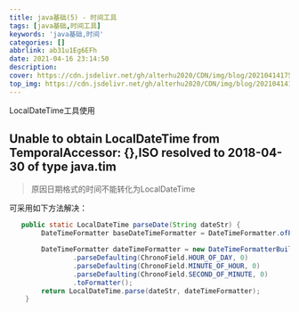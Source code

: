 ```yaml
---
title: java基础(5) - 时间工具
tags: [java基础,时间工具]
keywords: 'java基础,时间'
categories: []
abbrlink: ab31u1Eg6EFh
date: 2021-04-16 23:14:50
description:
cover: https://cdn.jsdelivr.net/gh/alterhu2020/CDN/img/blog/20210414175757.jpeg
top_img: https://cdn.jsdelivr.net/gh/alterhu2020/CDN/img/blog/20210414175757.jpeg
---
```




LocalDateTime工具使用

## Unable to obtain LocalDateTime from TemporalAccessor: {},ISO resolved to 2018-04-30 of type java.tim

> 原因日期格式的时间不能转化为LocalDateTime

可采用如下方法解决：

```java
   public static LocalDateTime parseDate(String dateStr) {
        DateTimeFormatter baseDateTimeFormatter = DateTimeFormatter.ofPattern("yyyy-MM-dd");

        DateTimeFormatter dateTimeFormatter = new DateTimeFormatterBuilder().append(baseDateTimeFormatter)
                .parseDefaulting(ChronoField.HOUR_OF_DAY, 0)
                .parseDefaulting(ChronoField.MINUTE_OF_HOUR, 0)
                .parseDefaulting(ChronoField.SECOND_OF_MINUTE, 0)
                .toFormatter();
        return LocalDateTime.parse(dateStr, dateTimeFormatter);
    }
```
